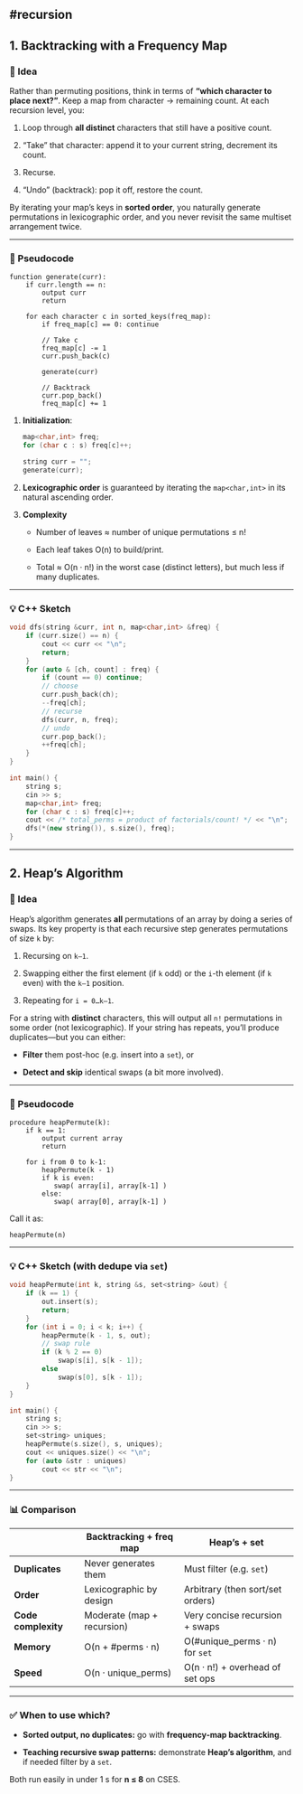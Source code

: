 #recursion 
---

## 1. Backtracking with a Frequency Map

### 🤔 Idea

Rather than permuting positions, think in terms of **“which character to place next?”**. Keep a map from character → remaining count. At each recursion level, you:

1. Loop through **all distinct** characters that still have a positive count.
    
2. “Take” that character: append it to your current string, decrement its count.
    
3. Recurse.
    
4. “Undo” (backtrack): pop it off, restore the count.
    

By iterating your map’s keys in **sorted order**, you naturally generate permutations in lexicographic order, and you never revisit the same multiset arrangement twice.

---

### 🔢 Pseudocode

```text
function generate(curr):
    if curr.length == n:
        output curr
        return

    for each character c in sorted_keys(freq_map):
        if freq_map[c] == 0: continue

        // Take c
        freq_map[c] -= 1
        curr.push_back(c)

        generate(curr)

        // Backtrack
        curr.pop_back()
        freq_map[c] += 1
```

1. **Initialization**:
    
    ```cpp
    map<char,int> freq;
    for (char c : s) freq[c]++;
    
    string curr = "";
    generate(curr);
    ```
    
2. **Lexicographic order** is guaranteed by iterating the `map<char,int>` in its natural ascending order.
    
3. **Complexity**
    
    - Number of leaves ≈ number of unique permutations ≤ n!
        
    - Each leaf takes O(n) to build/print.
        
    - Total ≈ O(n · n!) in the worst case (distinct letters), but much less if many duplicates.
        

---

### 💡 C++ Sketch

```cpp
void dfs(string &curr, int n, map<char,int> &freq) {
    if (curr.size() == n) {
        cout << curr << "\n";
        return;
    }
    for (auto & [ch, count] : freq) {
        if (count == 0) continue;
        // choose
        curr.push_back(ch);
        --freq[ch];
        // recurse
        dfs(curr, n, freq);
        // undo
        curr.pop_back();
        ++freq[ch];
    }
}

int main() {
    string s;
    cin >> s;
    map<char,int> freq;
    for (char c : s) freq[c]++;
    cout << /* total_perms = product of factorials/count! */ << "\n";
    dfs(*(new string()), s.size(), freq);
}
```

---

## 2. Heap’s Algorithm

### 🤔 Idea

Heap’s algorithm generates **all** permutations of an array by doing a series of swaps. Its key property is that each recursive step generates permutations of size `k` by:

1. Recursing on `k–1`.
    
2. Swapping either the first element (if `k` odd) or the `i`-th element (if `k` even) with the `k–1` position.
    
3. Repeating for `i = 0…k–1`.
    

For a string with **distinct** characters, this will output all `n!` permutations in some order (not lexicographic). If your string has repeats, you’ll produce duplicates—but you can either:

- **Filter** them post-hoc (e.g. insert into a `set`), or
    
- **Detect and skip** identical swaps (a bit more involved).
    

---

### 🔢 Pseudocode

```text
procedure heapPermute(k):
    if k == 1:
        output current array
        return

    for i from 0 to k-1:
        heapPermute(k - 1)
        if k is even:
           swap( array[i], array[k-1] )
        else:
           swap( array[0], array[k-1] )
```

Call it as:

```text
heapPermute(n)
```

---

### 💡 C++ Sketch (with dedupe via `set`)

```cpp
void heapPermute(int k, string &s, set<string> &out) {
    if (k == 1) {
        out.insert(s);
        return;
    }
    for (int i = 0; i < k; i++) {
        heapPermute(k - 1, s, out);
        // swap rule
        if (k % 2 == 0)
            swap(s[i], s[k - 1]);
        else
            swap(s[0], s[k - 1]);
    }
}

int main() {
    string s;
    cin >> s;
    set<string> uniques;
    heapPermute(s.size(), s, uniques);
    cout << uniques.size() << "\n";
    for (auto &str : uniques)
        cout << str << "\n";
}
```

---

### 📊 Comparison

||Backtracking + freq map|Heap’s + set|
|---|---|---|
|**Duplicates**|Never generates them|Must filter (e.g. `set`)|
|**Order**|Lexicographic by design|Arbitrary (then sort/set orders)|
|**Code complexity**|Moderate (map + recursion)|Very concise recursion + swaps|
|**Memory**|O(n + #perms · n)|O(#unique_perms · n) for `set`|
|**Speed**|O(n · unique_perms)|O(n · n!) + overhead of set ops|

---

### ✅ When to use which?

- **Sorted output, no duplicates:** go with **frequency‐map backtracking**.
    
- **Teaching recursive swap patterns:** demonstrate **Heap’s algorithm**, and if needed filter by a `set`.
    

Both run easily in under 1 s for **n ≤ 8** on CSES.